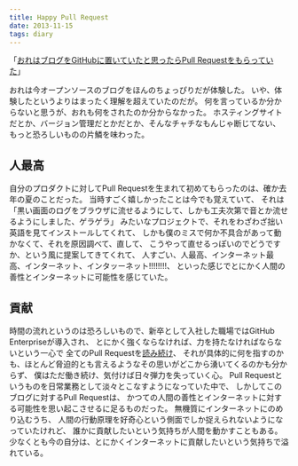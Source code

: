 ```yaml
---
title: Happy Pull Request
date: 2013-11-15
tags: diary
---
```


「[おれはブログをGitHubに置いていたと思ったらPull Requestをもらっていた](https://github.com/r7kamura/r7kamura.github.io/pulls?direction=desc&page=1&sort=created&state=closed)」

おれは今オープンソースのブログをほんのちょっぴりだが体験した。
いや、体験したというよりはまったく理解を超えていたのだが。
何を言っているか分からないと思うが、おれも何をされたのか分からなかった。
ホスティングサイトだとか、バージョン管理だとかだとか、そんなチャチなもんじゃ断じてない、
もっと恐ろしいものの片鱗を味わった。

## 人最高
自分のプロダクトに対してPull Requestを生まれて初めてもらったのは、確か去年の夏のことだった。
当時すごく嬉しかったことは今でも覚えていて、
それは「黒い画面のログをブラウザに流せるようにして、しかも工夫次第で音とか流せるようにしました、ゲラゲラ」
みたいなプロジェクトで、それをわざわざ拙い英語を見てインストールしてくれて、
しかも僕のミスで何か不具合があって動かなくて、それを原因調べて、直して、
こうやって直せるっぽいのでどうですか、という風に提案してきてくれて、
人すごい、人最高、インターネット最高、インターネット、インタッーネット!!!!!!!!、
といった感じでとにかく人間の善性とインターネットに可能性を感じていた。

## 貢献
時間の流れというのは恐ろしいもので、新卒として入社した職場ではGitHub Enterpriseが導入され、
とにかく強くならなければ、力を持たなければならないという一心で
全てのPull Requestを[読み続け](https://speakerdeck.com/r7kamura/how-to-grow-up-in-cookpad)、
それが具体的に何を指すのかも、ほとんど脅迫的とも言えるようなその思いがどこから湧いてくるのかも分からず、
僕はただ働き続け、気付けば日々弾力を失っていく心。
Pull Requestというものを日常業務として淡々とこなすようになっていた中で、
しかしてこのブログに対するPull Requestは、
かつての人間の善性とインターネットに対する可能性を思い起こさせるに足るものだった。
無機質にインターネットにのめり込むうち、
人間の行動原理を好奇心という側面でしか捉えられないようになっていたけれど、
誰かに貢献したいという気持ちが人間を動かすこともある。
少なくとも今の自分は、とにかくインターネットに貢献したいという気持ちで溢れている。
